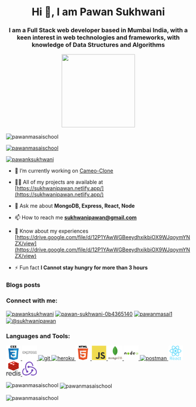 
<h1 align="center">Hi 👋, I am Pawan Sukhwani</h1>
<h3 align="center">I am a Full Stack web developer based in Mumbai India, with a keen interest in web technologies and frameworks, with knowledge of Data Structures and Algorithms</h3>
<div id="header" align="center">
  <img src="https://media.giphy.com/media/jdPMeyv9rn0hZHh8n9/giphy.gif" height="200px" width="200px"/>
</div>


<p align="left"> <img src="https://komarev.com/ghpvc/?username=pawanmasaischool&label=Profile%20views&color=0e75b6&style=flat" alt="pawanmasaischool" /> </p>

<p align="left"> <a href="https://github.com/ryo-ma/github-profile-trophy"><img src="https://github-profile-trophy.vercel.app/?username=pawanmasaischool" alt="pawanmasaischool" /></a> </p>

<p align="left"> <a href="https://twitter.com/pawanksukhwani" target="blank"><img src="https://img.shields.io/twitter/follow/pawanksukhwani?logo=twitter&style=for-the-badge" alt="pawanksukhwani" /></a> </p>

- 🔭 I’m currently working on [Cameo-Clone](https://cameo-celebrity.netlify.app/)

- 👨‍💻 All of my projects are available at [https://sukhwanipawan.netlify.app/](https://sukhwanipawan.netlify.app/)

- 💬 Ask me about **MongoDB, Express, React, Node**

- 📫 How to reach me **sukhwanipawan@gmail.com**

- 📄 Know about my experiences [https://drive.google.com/file/d/12P1YAwWGBeeydhxikbiOX9WJqoymYNZX/view](https://drive.google.com/file/d/12P1YAwWGBeeydhxikbiOX9WJqoymYNZX/view)

- ⚡ Fun fact **I Cannot stay hungry for more than 3 hours**

### Blogs posts
<!-- BLOG-POST-LIST:START -->
<!-- BLOG-POST-LIST:END -->

<h3 align="left">Connect with me:</h3>
<p align="left">
<a href="https://twitter.com/pawanksukhwani" target="blank"><img align="center" src="https://raw.githubusercontent.com/rahuldkjain/github-profile-readme-generator/master/src/images/icons/Social/twitter.svg" alt="pawanksukhwani" height="30" width="40" /></a>
<a href="https://linkedin.com/in/pawan-sukhwani-0b4365140" target="blank"><img align="center" src="https://raw.githubusercontent.com/rahuldkjain/github-profile-readme-generator/master/src/images/icons/Social/linked-in-alt.svg" alt="pawan-sukhwani-0b4365140" height="30" width="40" /></a>
<a href="https://codesandbox.com/pawanmasai1" target="blank"><img align="center" src="https://raw.githubusercontent.com/rahuldkjain/github-profile-readme-generator/master/src/images/icons/Social/codesandbox.svg" alt="pawanmasai1" height="30" width="40" /></a>
<a href="https://medium.com/@sukhwanipawan" target="blank"><img align="center" src="https://raw.githubusercontent.com/rahuldkjain/github-profile-readme-generator/master/src/images/icons/Social/medium.svg" alt="@sukhwanipawan" height="30" width="40" /></a>
</p>

<h3 align="left">Languages and Tools:</h3>
<p align="left"> <a href="https://www.w3schools.com/css/" target="_blank" rel="noreferrer"> <img src="https://raw.githubusercontent.com/devicons/devicon/master/icons/css3/css3-original-wordmark.svg" alt="css3" width="40" height="40"/> </a> <a href="https://expressjs.com" target="_blank" rel="noreferrer"> <img src="https://raw.githubusercontent.com/devicons/devicon/master/icons/express/express-original-wordmark.svg" alt="express" width="40" height="40"/> </a> <a href="https://git-scm.com/" target="_blank" rel="noreferrer"> <img src="https://www.vectorlogo.zone/logos/git-scm/git-scm-icon.svg" alt="git" width="40" height="40"/> </a> <a href="https://heroku.com" target="_blank" rel="noreferrer"> <img src="https://www.vectorlogo.zone/logos/heroku/heroku-icon.svg" alt="heroku" width="40" height="40"/> </a> <a href="https://www.w3.org/html/" target="_blank" rel="noreferrer"> <img src="https://raw.githubusercontent.com/devicons/devicon/master/icons/html5/html5-original-wordmark.svg" alt="html5" width="40" height="40"/> </a> <a href="https://developer.mozilla.org/en-US/docs/Web/JavaScript" target="_blank" rel="noreferrer"> <img src="https://raw.githubusercontent.com/devicons/devicon/master/icons/javascript/javascript-original.svg" alt="javascript" width="40" height="40"/> </a> <a href="https://www.mongodb.com/" target="_blank" rel="noreferrer"> <img src="https://raw.githubusercontent.com/devicons/devicon/master/icons/mongodb/mongodb-original-wordmark.svg" alt="mongodb" width="40" height="40"/> </a> <a href="https://nodejs.org" target="_blank" rel="noreferrer"> <img src="https://raw.githubusercontent.com/devicons/devicon/master/icons/nodejs/nodejs-original-wordmark.svg" alt="nodejs" width="40" height="40"/> </a> <a href="https://postman.com" target="_blank" rel="noreferrer"> <img src="https://www.vectorlogo.zone/logos/getpostman/getpostman-icon.svg" alt="postman" width="40" height="40"/> </a> <a href="https://reactjs.org/" target="_blank" rel="noreferrer"> <img src="https://raw.githubusercontent.com/devicons/devicon/master/icons/react/react-original-wordmark.svg" alt="react" width="40" height="40"/> </a> <a href="https://redis.io" target="_blank" rel="noreferrer"> <img src="https://raw.githubusercontent.com/devicons/devicon/master/icons/redis/redis-original-wordmark.svg" alt="redis" width="40" height="40"/> </a> <a href="https://redux.js.org" target="_blank" rel="noreferrer"> <img src="https://raw.githubusercontent.com/devicons/devicon/master/icons/redux/redux-original.svg" alt="redux" width="40" height="40"/> </a> </p>

<p><img align="left" src="https://github-readme-stats.vercel.app/api/top-langs?username=pawanmasaischool&show_icons=true&locale=en&layout=compact" alt="pawanmasaischool" /></p>

<p>&nbsp;<img align="center" src="https://github-readme-stats.vercel.app/api?username=pawanmasaischool&show_icons=true&locale=en" alt="pawanmasaischool" /></p>

<p><img align="center" src="https://github-readme-streak-stats.herokuapp.com/?user=pawanmasaischool&" alt="pawanmasaischool" /></p>
